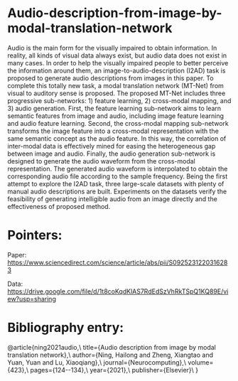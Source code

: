 # Audio-description-from-image-by-modal-translation-network

Audio is the main form for the visually impaired to obtain information. In reality, all kinds of visual data always exist, but audio data does not exist in many cases. In order to help the visually impaired people to better perceive the information around them, an image-to-audio-description (I2AD) task is proposed to generate audio descriptions from images in this paper. To complete this totally new task, a modal translation network (MT-Net) from visual to auditory sense is proposed. The proposed MT-Net includes three progressive sub-networks: 1) feature learning, 2) cross-modal mapping, and 3) audio generation. First, the feature learning sub-network aims to learn semantic features from image and audio, including image feature learning and audio feature learning. Second, the cross-modal mapping sub-network transforms the image feature into a cross-modal representation with the same semantic concept as the audio feature. In this way, the correlation of inter-modal data is effectively mined for easing the heterogeneous gap between image and audio. Finally, the audio generation sub-network is designed to generate the audio waveform from the cross-modal representation. The generated audio waveform is interpolated to obtain the corresponding audio file according to the sample frequency. Being the first attempt to explore the I2AD task, three large-scale datasets with plenty of manual audio descriptions are built. Experiments on the datasets verify the feasibility of generating intelligible audio from an image directly and the effectiveness of proposed method.

# Pointers:
Paper: https://www.sciencedirect.com/science/article/abs/pii/S0925231220316283

Data: https://drive.google.com/file/d/1t8coKqdKlAS7RdEdSzVhRkTSpQ1KQ89E/view?usp=sharing


# Bibliography entry:
@article{ning2021audio,\\
  title={Audio description from image by modal translation network},\\
  author={Ning, Hailong and Zheng, Xiangtao and Yuan, Yuan and Lu, Xiaoqiang},\\
  journal={Neurocomputing},\\
  volume={423},\\
  pages={124--134},\\
  year={2021},\\
  publisher={Elsevier}\\
}
